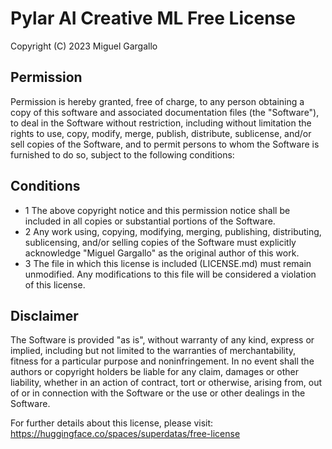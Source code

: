 # Pylar AI Creative ML Free License

Copyright (C) 2023 Miguel Gargallo

## Permission

Permission is hereby granted, free of charge, to any person obtaining a copy of this software and associated documentation files (the "Software"), to deal in the Software without restriction, including without limitation the rights to use, copy, modify, merge, publish, distribute, sublicense, and/or sell copies of the Software, and to permit persons to whom the Software is furnished to do so, subject to the following conditions:

## Conditions

 - 1 The above copyright notice and this permission notice shall be included in all copies or substantial portions of the Software.
-  2 Any work using, copying, modifying, merging, publishing, distributing, sublicensing, and/or selling copies of the Software must explicitly acknowledge "Miguel Gargallo" as the original author of this work.
-  3 The file in which this license is included (LICENSE.md) must remain unmodified. Any modifications to this file will be considered a violation of this license.

## Disclaimer

The Software is provided "as is", without warranty of any kind, express or implied, including but not limited to the warranties of merchantability, fitness for a particular purpose and noninfringement. In no event shall the authors or copyright holders be liable for any claim, damages or other liability, whether in an action of contract, tort or otherwise, arising from, out of or in connection with the Software or the use or other dealings in the Software.

For further details about this license, please visit: https://huggingface.co/spaces/superdatas/free-license
